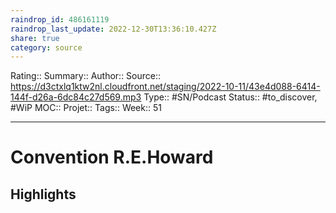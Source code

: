 ```yaml
---
raindrop_id: 486161119
raindrop_last_update: 2022-12-30T13:36:10.427Z
share: true
category: source
---
```


Rating::
Summary:: 
Author::
Source:: https://d3ctxlq1ktw2nl.cloudfront.net/staging/2022-10-11/43e4d088-6414-144f-d26a-6dc84c27d569.mp3
Type:: #SN/Podcast 
Status:: #to_discover, #WiP
MOC::
Projet:: 
Tags:: 
Week:: 51

***
# Convention R.E.Howard



## Highlights

